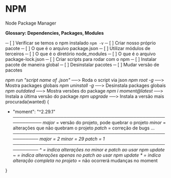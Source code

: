 # NPM

Node Package Manager

__Glossary: Dependencies, Packages, Modules__

─ [ ] Verificar se temos o npm instalado `npm -v`
─ [ ] Criar nosso próprio pacote
─ [ ] O que é o arquivo package.json
─ [ ] Utilizar módulos de terceiros
─ [ ] O que é o diretório node_modules
─ [ ] O que é o arquivo package-lock.json
─ [ ] Criar scripts para rodar com o npm
─ [ ] Instalar pacote de maneira global
─ [ ] Desinstalar pacotes
─ [ ] Mudar versão de pacotes

*npm run "script name of .json"* ──> Roda o script via json
*npm root -g* ──> Mostra packages globais
*npm uninstall -g* ──> Desinstala packages globais
*npm outdated* ──> Mostra versões do package
*npm i moment@latest* ──> Instala a última versão do package
*npm upgrade* ──> Instala a versão mais procurada(wanted)
{
* "moment": "^2.29.1"
─────────────────────────────────────────────────────────
*major* = versão do projeto, pode quebrar o projeto
*minor* = alterações que não quebram o projeto
*patch* = correção de bugs ...
────────────────────────────────────────────────────────
_major = 2_
_minor = 29_
_patch = 1_
────────────────────────────────────────────────────────
_^ = indica alterações no minor e patch ao usar npm update_
_~ = indica alterações apenas no patch ao usar npm update_
_* = indica alteração completa no projeto_
   = não ocorrerá mudanças no moment

}